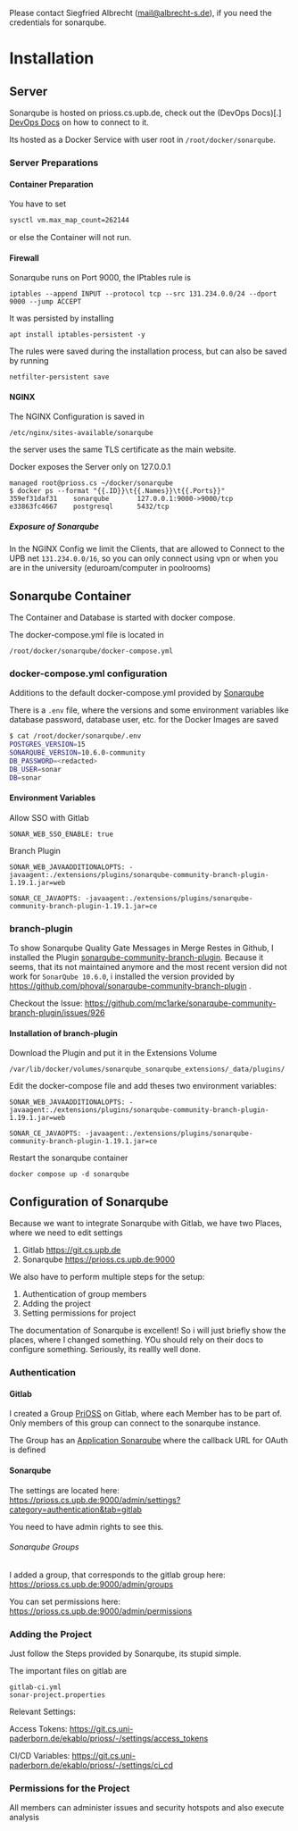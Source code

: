 Please contact Siegfried Albrecht (mail@albrecht-s.de), if you need the credentials for sonarqube.

# Installation
## Server
Sonarqube is hosted on prioss.cs.upb.de, check out the (DevOps Docs)[.] [DevOps Docs](./Deployment%20Steps.md) on how to connect to it.

Its hosted as a Docker Service with user root in `/root/docker/sonarqube`.
### Server Preparations
#### Container Preparation
You have to set 
```bash 
sysctl vm.max_map_count=262144
```
or else the Container will not run.

#### Firewall
Sonarqube runs on Port 9000, the IPtables rule is

```
iptables --append INPUT --protocol tcp --src 131.234.0.0/24 --dport 9000 --jump ACCEPT
```

It was persisted by installing
```
apt install iptables-persistent -y
```

The rules were saved during the installation process, but can also be saved by running 
```
netfilter-persistent save
```
#### NGINX
The NGINX Configuration is saved in
```
/etc/nginx/sites-available/sonarqube
```

the server uses the same TLS certificate as the main website.

Docker exposes the Server only on 127.0.0.1
```
managed root@prioss.cs ~/docker/sonarqube
$ docker ps --format "{{.ID}}\t{{.Names}}\t{{.Ports}}"
359ef31daf31    sonarqube       127.0.0.1:9000->9000/tcp
e33863fc4667    postgresql      5432/tcp
```
##### Exposure of Sonarqube
In the NGINX Config we limit the Clients, that are allowed to Connect to the UPB net `131.234.0.0/16`, so you can only connect using vpn or when you are in the university (eduroam/computer in poolrooms)

## Sonarqube Container
The Container and Database is started with docker compose.

The docker-compose.yml file is located in
```
/root/docker/sonarqube/docker-compose.yml
```

### docker-compose.yml configuration 
Additions to the default docker-compose.yml provided by [Sonarqube](https://github.com/SonarSource/docker-sonarqube/blob/master/example-compose-files/sq-with-postgres/docker-compose.yml)

There is a `.env` file, where the versions and some environment variables like database password, database user, etc. for the Docker Images are saved
```bash
$ cat /root/docker/sonarqube/.env 
POSTGRES_VERSION=15
SONARQUBE_VERSION=10.6.0-community
DB_PASSWORD=<redacted>
DB_USER=sonar
DB=sonar
```

#### Environment Variables
Allow SSO with Gitlab
```
SONAR_WEB_SSO_ENABLE: true
```
Branch Plugin 
```
SONAR_WEB_JAVAADDITIONALOPTS: -javaagent:./extensions/plugins/sonarqube-community-branch-plugin-1.19.1.jar=web

SONAR_CE_JAVAOPTS: -javaagent:./extensions/plugins/sonarqube-community-branch-plugin-1.19.1.jar=ce
```
### branch-plugin
To show Sonarqube Quality Gate Messages in Merge Restes in Github, I installed the Plugin
[sonarqube-community-branch-plugin](https://github.com/mc1arke/sonarqube-community-branch-plugin). Because it seems, that its not maintained anymore and the most recent version did not work for `SonarQube 10.6.0`, i installed the version provided by https://github.com/phoval/sonarqube-community-branch-plugin .

Checkout the Issue: https://github.com/mc1arke/sonarqube-community-branch-plugin/issues/926

#### Installation of branch-plugin
Download the Plugin and put it in the Extensions Volume
```
/var/lib/docker/volumes/sonarqube_sonarqube_extensions/_data/plugins/
```

Edit the docker-compose file and add theses two environment variables:
```
SONAR_WEB_JAVAADDITIONALOPTS: -javaagent:./extensions/plugins/sonarqube-community-branch-plugin-1.19.1.jar=web

SONAR_CE_JAVAOPTS: -javaagent:./extensions/plugins/sonarqube-community-branch-plugin-1.19.1.jar=ce
```

Restart the sonarqube container
```
docker compose up -d sonarqube
```

## Configuration of Sonarqube
Because we want to integrate Sonarqube with Gitlab, we have two Places, where we need to edit settings
1. Gitlab https://git.cs.upb.de
2. Sonarqube https://prioss.cs.upb.de:9000

We also have to perform multiple steps for the setup:
1. Authentication of group members
2. Adding the project
3. Setting permissions for project

The documentation of Sonarqube is excellent! So i will just briefly show the places, where I changed something. YOu should rely on their docs to configure something. Seriously, its reallly well done.

### Authentication
#### Gitlab
I created a Group [PriOSS](https://git.cs.uni-paderborn.de/prioss) on Gitlab, where each Member has to be part of. Only members of this group can connect to the sonarqube instance.

The Group has an [Application Sonarqube](https://git.cs.uni-paderborn.de/groups/prioss/-/settings/applications) where the callback URL for OAuth is defined

#### Sonarqube
The settings are located here: https://prioss.cs.upb.de:9000/admin/settings?category=authentication&tab=gitlab

You need to have admin rights to see this. 

###### Sonarqube Groups
I added a group, that corresponds to the gitlab group here: https://prioss.cs.upb.de:9000/admin/groups

You can set permissions here:
https://prioss.cs.upb.de:9000/admin/permissions

### Adding the Project
Just follow the Steps provided by Sonarqube, its stupid simple.

The important files on gitlab are 
```
gitlab-ci.yml
sonar-project.properties
```

Relevant Settings:

Access Tokens: https://git.cs.uni-paderborn.de/ekablo/prioss/-/settings/access_tokens

CI/CD Variables: https://git.cs.uni-paderborn.de/ekablo/prioss/-/settings/ci_cd

### Permissions for the Project
All members can administer issues and security hotspots and also execute analysis
